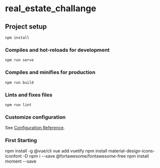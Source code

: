# real_estate_challange

## Project setup
```
npm install
```

### Compiles and hot-reloads for development
```
npm run serve
```

### Compiles and minifies for production
```
npm run build
```

### Lints and fixes files
```
npm run lint
```

### Customize configuration
See [Configuration Reference](https://cli.vuejs.org/config/).

### First Starting
npm install -g @vue/cli
vue add vuetify
npm install material-design-icons-iconfont -D
npm i --save @fortawesome/fontawesome-free
npm install moment --save 


